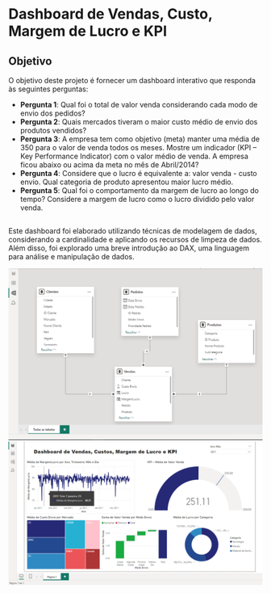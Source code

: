# Dashboard de Vendas, Custo, Margem de Lucro e KPI

## Objetivo

O objetivo deste projeto é fornecer um dashboard interativo que responda às seguintes perguntas:

- **Pergunta 1**: Qual foi o total de valor venda considerando cada modo de envio dos pedidos?
- **Pergunta 2**: Quais mercados tiveram o maior custo médio de envio dos produtos vendidos?
- **Pergunta 3**: A empresa tem como objetivo (meta) manter uma média de 350 para o valor de venda
todos os meses. Mostre um indicador (KPI – Key Performance Indicator) com o valor
médio de venda. A empresa ficou abaixo ou acima da meta no mês de Abril/2014?
- **Pergunta 4**: Considere que o lucro é equivalente a: valor venda - custo envio. Qual categoria de
produto apresentou maior lucro médio.
- **Pergunta 5**: Qual foi o comportamento da margem de lucro ao longo do tempo? Considere a
margem de lucro como o lucro dividido pelo valor venda.

## 
Este dashboard foi elaborado utilizando técnicas de modelagem de dados, considerando a cardinalidade e aplicando os recursos de limpeza de dados. Além disso, foi explorado uma breve introdução ao DAX, uma linguagem para análise e manipulação de dados.

![Modelagem_relacionamento_dax](assets/modelagem.png)
![projeto_dashboard_vendas_kpi](assets/projeto_dashboard_vendas_kpi.png)